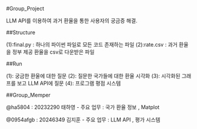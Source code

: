 #Group_Project

LLM API를 이용하여 과거 환율을 통한 사용자의 궁금증 해결.

##Structure

(1):final.py : 하나의 파이썬 파일로 모든 코드 존재하는 파일
(2):rate.csv : 과거 환율을 정부 제공 환율을 csv로 다운받은 파일

##Run

(1): 궁금한 환울에 대한 질문
(2): 질문한 국가들에 대한 환율 시각화
(3): 시각화된 그래프를 보고 LLM API에 질문
(4): 프로그램 평점 시스템

##Group_Memper

@ha5804 : 20232290 태하영 - 주요 업무 : 국가 환율 정보 , Matplot
        
@0954afgb : 20246349 김지훈 - 주요 업무 : LLM API , 평가 시스템

